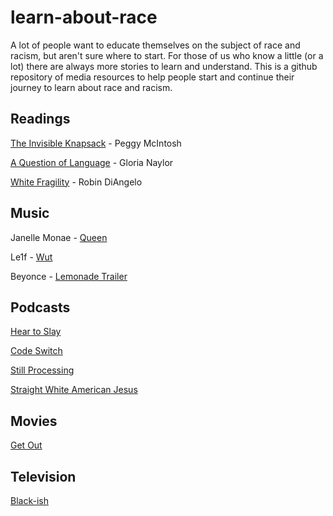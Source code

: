 # learn-about-race
A lot of people want to educate themselves on the subject of race and racism, but aren't sure where to start. For those of us who know a little (or a lot) there are always more stories to learn and understand. This is a github repository of media resources to help people start and continue their journey to learn about race and racism.

## Readings
[The Invisible Knapsack](https://www.racialequitytools.org/resourcefiles/mcintosh.pdf) - Peggy McIntosh

[A Question of Language](https://www.csun.edu/~hcpas003/language.html) - Gloria Naylor

[White Fragility](https://www.amazon.com/dp/B07K356517) -  Robin DiAngelo

## Music
Janelle Monae - [Queen](https://www.youtube.com/watch?v=tEddixS-UoU)

Le1f - [Wut](https://www.youtube.com/watch?v=Nrnq4SZ0luc)

Beyonce - [Lemonade Trailer](https://www.youtube.com/watch?time_continue=2&v=BB5zLq1zcdo&feature=emb_title)

## Podcasts
[Hear to Slay](https://www.heartoslay.com/)

[Code Switch](https://www.npr.org/podcasts/510312/codeswitch)

[Still Processing](https://www.nytimes.com/column/still-processing-podcast)

[Straight White American Jesus](https://www.religiousstudiesproject.com/podcast/straight-white-american-jesus-the-podcast/)

## Movies
[Get Out](https://en.wikipedia.org/wiki/Get_Out)

## Television
[Black-ish](https://en.wikipedia.org/wiki/Black-ish)
